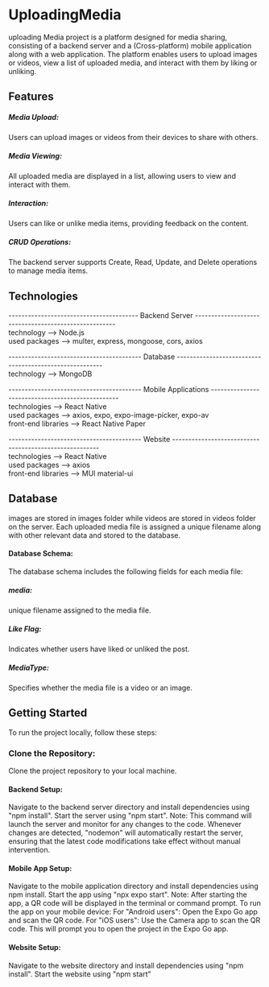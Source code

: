 # UploadingMedia
uploading Media project is a platform designed for media sharing, consisting of a backend
server and a (Cross-platform) mobile application along with a
web application. The platform enables users to upload images or videos, view a list of
uploaded media, and interact with them by liking or unliking.


## Features
##### Media Upload: 
  Users can upload images or videos from their devices to share with others.
##### Media Viewing:
  All uploaded media are displayed in a list, allowing users to view and interact with them.
##### Interaction:
  Users can like or unlike media items, providing feedback on the content.
##### CRUD Operations:
  The backend server supports Create, Read, Update, and Delete operations to manage media items.


## Technologies
----------------------------------------     Backend Server   -----------------------------------------------------  
technology -->  Node.js  
used packages -->  multer, express, mongoose, cors, axios

-----------------------------------------     Database    -------------------------------------------------------  
technology -->  MongoDB  

-----------------------------------------   Mobile Applications   -------------------------------------------------  
technologies -->  React Native   
used packages --> axios, expo, expo-image-picker, expo-av  
front-end libraries --> React Native Paper  

-----------------------------------------    Website   -------------------------------------------------------  
technologies -->  React Native   
used packages --> axios   
front-end libraries --> MUI material-ui  

## Database 
images are stored in images folder while videos are stored in videos folder on the server.
Each uploaded media file  is assigned a unique filename along with other relevant data and stored to the database.

#### Database Schema:
The database schema includes the following fields for each media file:

##### media:
 unique filename assigned to the media file.
##### Like Flag:
 Indicates whether users have liked or unliked the post.
##### MediaType:
 Specifies whether the media file is a video or an image.

## Getting Started
To run the project locally, follow these steps:

### Clone the Repository:
Clone the project repository to your local machine.
#### Backend Setup:
Navigate to the backend server directory and install dependencies using "npm install". Start the server using "npm start".
Note: This command will launch the server and monitor for any changes to the code.
Whenever changes are detected, "nodemon" will automatically restart the server, ensuring that the latest code modifications
take effect without manual intervention.
#### Mobile App Setup:
Navigate to the mobile application directory and install dependencies using npm install. Start the app using "npx expo start".
Note: After starting the app, a QR code will be displayed in the terminal or command prompt.
To run the app on your mobile device:
For "Android users": Open the Expo Go app and scan the QR code.
For "iOS users": Use the Camera app to scan the QR code. This will prompt you to open the project in the Expo Go app.
#### Website Setup:
Navigate to the website directory and install dependencies using "npm install". Start the website using "npm start"
